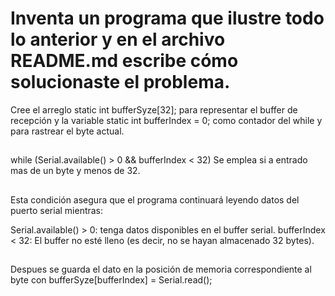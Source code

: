 # Inventa un programa que ilustre todo lo anterior y en el archivo README.md escribe cómo solucionaste el problema.

Cree el arreglo static int bufferSyze[32]; para representar el buffer de recepción y la variable static int bufferIndex = 0; como contador del while y para rastrear el byte actual.
##
while (Serial.available() > 0 && bufferIndex < 32) Se emplea si a entrado mas de un byte y menos de 32.

##
Esta condición asegura que el programa continuará leyendo datos del puerto serial mientras:

Serial.available() > 0: tenga datos disponibles en el buffer serial.
bufferIndex < 32: El buffer no esté lleno (es decir, no se hayan almacenado 32 bytes).

##

Despues se guarda el dato en la posición de memoria correspondiente al byte con bufferSyze[bufferIndex] = Serial.read();
